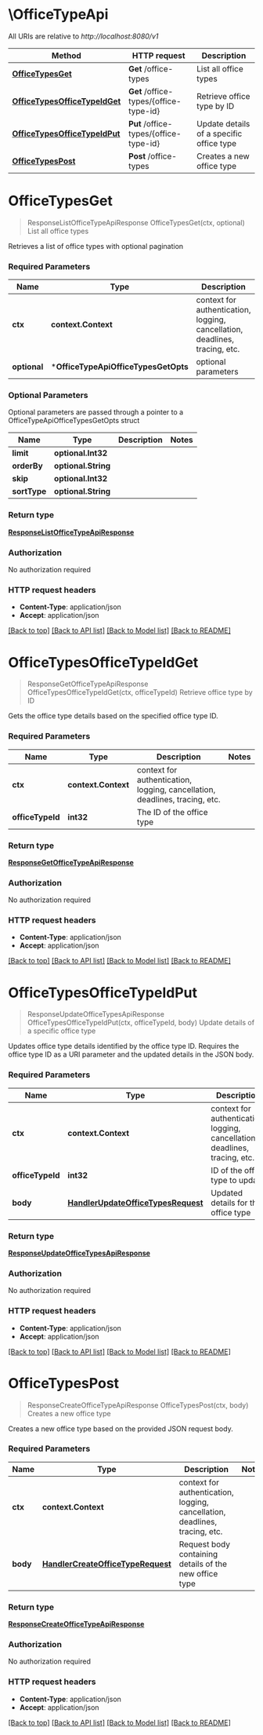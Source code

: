 # \OfficeTypeApi

All URIs are relative to *http://localhost:8080/v1*

Method | HTTP request | Description
------------- | ------------- | -------------
[**OfficeTypesGet**](OfficeTypeApi.md#OfficeTypesGet) | **Get** /office-types | List all office types
[**OfficeTypesOfficeTypeIdGet**](OfficeTypeApi.md#OfficeTypesOfficeTypeIdGet) | **Get** /office-types/{office-type-id} | Retrieve office type by ID
[**OfficeTypesOfficeTypeIdPut**](OfficeTypeApi.md#OfficeTypesOfficeTypeIdPut) | **Put** /office-types/{office-type-id} | Update details of a specific office type
[**OfficeTypesPost**](OfficeTypeApi.md#OfficeTypesPost) | **Post** /office-types | Creates a new office type


# **OfficeTypesGet**
> ResponseListOfficeTypeApiResponse OfficeTypesGet(ctx, optional)
List all office types

Retrieves a list of office types with optional pagination

### Required Parameters

Name | Type | Description  | Notes
------------- | ------------- | ------------- | -------------
 **ctx** | **context.Context** | context for authentication, logging, cancellation, deadlines, tracing, etc.
 **optional** | ***OfficeTypeApiOfficeTypesGetOpts** | optional parameters | nil if no parameters

### Optional Parameters
Optional parameters are passed through a pointer to a OfficeTypeApiOfficeTypesGetOpts struct

Name | Type | Description  | Notes
------------- | ------------- | ------------- | -------------
 **limit** | **optional.Int32**|  | 
 **orderBy** | **optional.String**|  | 
 **skip** | **optional.Int32**|  | 
 **sortType** | **optional.String**|  | 

### Return type

[**ResponseListOfficeTypeApiResponse**](response.ListOfficeTypeAPIResponse.md)

### Authorization

No authorization required

### HTTP request headers

 - **Content-Type**: application/json
 - **Accept**: application/json

[[Back to top]](#) [[Back to API list]](../README.md#documentation-for-api-endpoints) [[Back to Model list]](../README.md#documentation-for-models) [[Back to README]](../README.md)

# **OfficeTypesOfficeTypeIdGet**
> ResponseGetOfficeTypeApiResponse OfficeTypesOfficeTypeIdGet(ctx, officeTypeId)
Retrieve office type by ID

Gets the office type details based on the specified office type ID.

### Required Parameters

Name | Type | Description  | Notes
------------- | ------------- | ------------- | -------------
 **ctx** | **context.Context** | context for authentication, logging, cancellation, deadlines, tracing, etc.
  **officeTypeId** | **int32**| The ID of the office type | 

### Return type

[**ResponseGetOfficeTypeApiResponse**](response.GetOfficeTypeAPIResponse.md)

### Authorization

No authorization required

### HTTP request headers

 - **Content-Type**: application/json
 - **Accept**: application/json

[[Back to top]](#) [[Back to API list]](../README.md#documentation-for-api-endpoints) [[Back to Model list]](../README.md#documentation-for-models) [[Back to README]](../README.md)

# **OfficeTypesOfficeTypeIdPut**
> ResponseUpdateOfficeTypesApiResponse OfficeTypesOfficeTypeIdPut(ctx, officeTypeId, body)
Update details of a specific office type

Updates office type details identified by the office type ID. Requires the office type ID as a URI parameter and the updated details in the JSON body.

### Required Parameters

Name | Type | Description  | Notes
------------- | ------------- | ------------- | -------------
 **ctx** | **context.Context** | context for authentication, logging, cancellation, deadlines, tracing, etc.
  **officeTypeId** | **int32**| ID of the office type to update | 
  **body** | [**HandlerUpdateOfficeTypesRequest**](HandlerUpdateOfficeTypesRequest.md)| Updated details for the office type | 

### Return type

[**ResponseUpdateOfficeTypesApiResponse**](response.UpdateOfficeTypesAPIResponse.md)

### Authorization

No authorization required

### HTTP request headers

 - **Content-Type**: application/json
 - **Accept**: application/json

[[Back to top]](#) [[Back to API list]](../README.md#documentation-for-api-endpoints) [[Back to Model list]](../README.md#documentation-for-models) [[Back to README]](../README.md)

# **OfficeTypesPost**
> ResponseCreateOfficeTypeApiResponse OfficeTypesPost(ctx, body)
Creates a new office type

Creates a new office type based on the provided JSON request body.

### Required Parameters

Name | Type | Description  | Notes
------------- | ------------- | ------------- | -------------
 **ctx** | **context.Context** | context for authentication, logging, cancellation, deadlines, tracing, etc.
  **body** | [**HandlerCreateOfficeTypeRequest**](HandlerCreateOfficeTypeRequest.md)| Request body containing details of the new office type | 

### Return type

[**ResponseCreateOfficeTypeApiResponse**](response.CreateOfficeTypeAPIResponse.md)

### Authorization

No authorization required

### HTTP request headers

 - **Content-Type**: application/json
 - **Accept**: application/json

[[Back to top]](#) [[Back to API list]](../README.md#documentation-for-api-endpoints) [[Back to Model list]](../README.md#documentation-for-models) [[Back to README]](../README.md)

